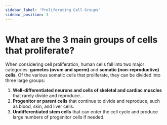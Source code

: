 ```yaml
---
sidebar_label: 'Proliferating Cell Groups'
sidebar_position: 3
---
```

# What are the 3 main groups of cells that proliferate?

When considering cell proliferation, human cells fall into two major categories: **gametes (ovum and sperm)** and **somatic (non-reproductive) cells**. Of the various somatic cells that proliferate, they can be divided into three large groups:

1.  **Well-differentiated neurons and cells of skeletal and cardiac muscles** that rarely divide and reproduce.
2.  **Progenitor or parent cells** that continue to divide and reproduce, such as blood, skin, and liver cells.
3.  **Undifferentiated stem cells** that can enter the cell cycle and produce large numbers of progenitor cells if needed.